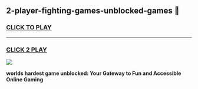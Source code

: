 
## 2-player-fighting-games-unblocked-games 👋
<h3>
<a href="https://premium.freeplayer.one?title=2-player-fighting-games-unblocked-games&ref=14F">CLICK TO PLAY</a></h3>
<hr>

<h3>
<a href="https://premium.freeplayer.one?title=2-player-fighting-games-unblocked-games&ref=14F">CLICK 2 PLAY</a>
  
</h3>

<a href="https://premium.freeplayer.one?title=2-player-fighting-games-unblocked-games&ref=12F/"><img src="https://clearcache.store/games.png"></a>


**worlds hardest game unblocked: Your Gateway to Fun and Accessible Online Gaming**

